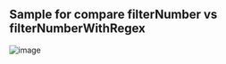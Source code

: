 ## Sample for compare filterNumber vs filterNumberWithRegex
![image](https://user-images.githubusercontent.com/16613047/210927701-9b51bbc4-73b4-40cc-9945-992bcf480823.png)

